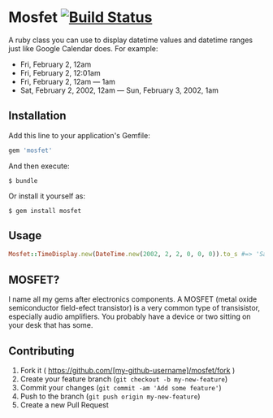 # Mosfet [![Build Status](https://travis-ci.org/threadhead/mosfet.svg?branch=master)](https://travis-ci.org/threadhead/mosfet)

A ruby class you can use to display datetime values and datetime ranges just like Google Calendar does. For example:

* Fri, February 2, 12am
* Fri, February 2, 12:01am
* Fri, February 2, 12am — 1am
* Sat, February 2, 2002, 12am — Sun, February 3, 2002, 1am

## Installation

Add this line to your application's Gemfile:

```ruby
gem 'mosfet'
```

And then execute:

    $ bundle

Or install it yourself as:

    $ gem install mosfet

## Usage

```Ruby
Mosfet::TimeDisplay.new(DateTime.new(2002, 2, 2, 0, 0, 0)).to_s #=> 'Sat, February 2, 2002, 12am'
```
## MOSFET?

I name all my gems after electronics components. A MOSFET (metal oxide semiconductor field-efect transistor) is a very common type of transisistor, especially audio amplifiers. You probably have a device or two sitting on your desk that has some.


## Contributing

1. Fork it ( https://github.com/[my-github-username]/mosfet/fork )
2. Create your feature branch (`git checkout -b my-new-feature`)
3. Commit your changes (`git commit -am 'Add some feature'`)
4. Push to the branch (`git push origin my-new-feature`)
5. Create a new Pull Request
